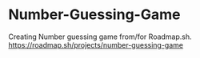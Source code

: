 # Number-Guessing-Game
Creating Number guessing game from/for Roadmap.sh.
https://roadmap.sh/projects/number-guessing-game
